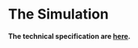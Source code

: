 # The Simulation

#### The technical specification are [here](https://zhukovsd.github.io/java-backend-learning-course/projects/simulation/).